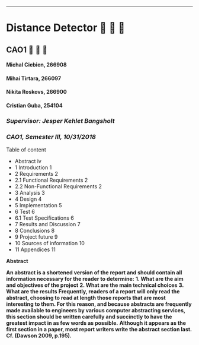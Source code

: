 -----------------------------------------------------------------------------------------------------------------------------

# Distance Detector :camel: :camel: :camel: 

## CAO1 :metal: :metal: :metal: 


#### Michal Ciebien, 266908 
#### Mihai Tirtara, 266097
#### Nikita Roskovs, 266900
#### Cristian Guba, 254104 
   ### _Supervisor: Jesper Kehlet Bangsholt_
   ### _CAO1, Semester III, 10/31/2018_
   
   
   
   Table of content

* Abstract	iv
* 1	Introduction	1
* 2	Requirements	2
 * 2.1	Functional Requirements	2
 * 2.2	Non-Functional Requirements	2
* 3	Analysis	3
* 4	Design	4
* 5	Implementation	5
* 6	Test	6
* 6.1	Test Specifications	6
* 7	Results and Discussion	7
* 8	Conclusions	8
* 9	Project future	9
* 10	Sources of information	10
* 11	Appendices	11




__Abstract__


**An abstract is a shortened version of the report and should contain all information necessary for the reader to determine:**
**1.	What are the aim and objectives of the project**
**2.	What are the main technical choices**
**3.	What are the results**
**Frequently, readers of a report will only read the abstract, choosing to read at length those reports that are most interesting to them. For this reason, and because abstracts are frequently made available to engineers by various computer abstracting services, this section should be written carefully and succinctly to have the greatest impact in as few words as possible.**
**Although it appears as the first section in a paper, most report writers write the abstract section last.
Cf. (Dawson 2009, p.195).**


